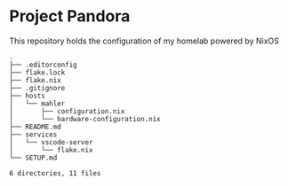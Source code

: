 # Project Pandora
This repository holds the configuration of my homelab powered by NixOS
<!-- DIRECTORY_STRUCTURE_START -->

```
.
├── .editorconfig
├── flake.lock
├── flake.nix
├── .gitignore
├── hosts
│   └── mahler
│       ├── configuration.nix
│       └── hardware-configuration.nix
├── README.md
├── services
│   └── vscode-server
│       └── flake.nix
└── SETUP.md

6 directories, 11 files
```

<!-- DIRECTORY_STRUCTURE_END -->
